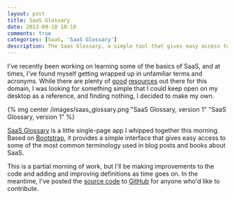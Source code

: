 ```yaml
---
layout: post
title: SaaS Glossary
date: 2013-09-10 10:10
comments: true
categories: [SaaS, 'SaaS Glossary']
description: The Saas Glossary, a simple tool that gives easy access to definitions for some of the most commonly used terms within the Software as a Service domain
---
```

I've recently been working on learning some of the basics of SaaS, and at times, I've found myself getting wrapped up in unfamiliar terms and acronyms. While there are plenty of [good][1] [resources][2] out there for this domain, I was looking for something simple that I could keep open on my desktop as a reference, and finding nothing, I decided to make my own.<!--more-->

{% img center /images/saas_glossary.png "SaaS Glossary, version 1" "SaaS Glossary, version 1" %}

[SaaS Glossary][3] is a little single-page app I whipped together this morning. Based on [Bootstrap][4], it provides a simple interface that gives easy access to some of the most common terminology used in blog posts and books about SaaS.

This is a partial morning of work, but I'll be making improvements to the code and adding and improving definitions as time goes on. In the meantime, I've posted the [source code][5] to [GitHub][6] for anyone who'd like to contribute.

[1]: http://www.forentrepreneurs.com/saas-metrics/
[2]: http://chaotic-flow.com/saas-metrics/
[3]: http://saasglossary.com/
[4]: http://getbootstrap.com/
[5]: https://github.com/chriskottom/saas_glossary
[6]: https://github.com/
